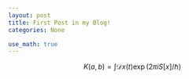 ```yaml
---
layout: post
title: First Post in my Blog!
categories: None

use_math: true
---
```


$$
K(a, b) = \int \mathcal{D}x(t) \exp(2\pi i S[x]/\hbar)
$$
